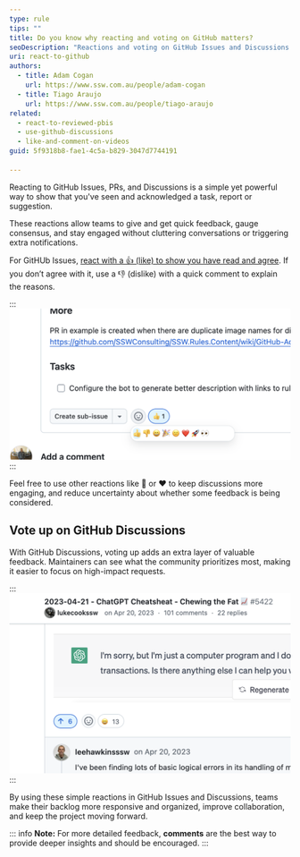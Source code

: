 ```yaml
---
type: rule
tips: ""
title: Do you know why reacting and voting on GitHub matters?
seoDescription: "Reactions and voting on GitHub Issues and Discussions help convey sentiment, showing agreement, excitement, or the need for further discussion. This keeps issue threads clear while helping maintainers prioritize efficiently."
uri: react-to-github
authors:
  - title: Adam Cogan
    url: https://www.ssw.com.au/people/adam-cogan
  - title: Tiago Araujo
    url: https://www.ssw.com.au/people/tiago-araujo
related:
  - react-to-reviewed-pbis
  - use-github-discussions
  - like-and-comment-on-videos
guid: 5f9318b8-fae1-4c5a-b829-3047d7744191

---
```


Reacting to GitHub Issues, PRs, and Discussions is a simple yet powerful way to show that you've seen and acknowledged a task, report or suggestion.

These reactions allow teams to give and get quick feedback, gauge consensus, and stay engaged without cluttering conversations or triggering extra notifications.

<!--endintro-->

For GitHUb Issues, [react with a 👍 (like) to show you have read and agree](react-to-reviewed-pbis). If you don’t agree with it, use a 👎 (dislike) with a quick comment to explain the reasons.

:::
![Figure: A simple reaction let others know you read and acknowledged some feedback](github-reaction.png)
:::

Feel free to use other reactions like 👀 or ❤️ to keep discussions more engaging, and reduce uncertainty about whether some feedback is being considered.

## Vote up on GitHub Discussions

With GitHub Discussions, voting up adds an extra layer of valuable feedback. Maintainers can see what the community prioritizes most, making it easier to focus on high-impact requests.

:::
![Votes help streamline decision-making and ensure that development aligns with user needs](github-vote-up.png)
:::

By using these simple reactions in GitHub Issues and Discussions, teams make their backlog more responsive and organized, improve collaboration, and keep the project moving forward.

::: info
**Note:** For more detailed feedback, **comments** are the best way to provide deeper insights and should be encouraged.
:::
